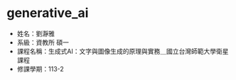 # generative_ai
<ul>
<li>姓名：劉瀞雅
<li>系級：資教所 碩一
<li>課程名稱：生成式AI：文字與圖像生成的原理與實務＿國立台灣師範大學衛星課程
<li>修課學期：113-2
</ul>
